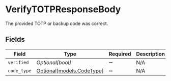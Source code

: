 # VerifyTOTPResponseBody

The provided TOTP or backup code was correct.


## Fields

| Field                                              | Type                                               | Required                                           | Description                                        | Example                                            |
| -------------------------------------------------- | -------------------------------------------------- | -------------------------------------------------- | -------------------------------------------------- | -------------------------------------------------- |
| `verified`                                         | *Optional[bool]*                                   | :heavy_minus_sign:                                 | N/A                                                | true                                               |
| `code_type`                                        | [Optional[models.CodeType]](../models/codetype.md) | :heavy_minus_sign:                                 | N/A                                                | totp                                               |